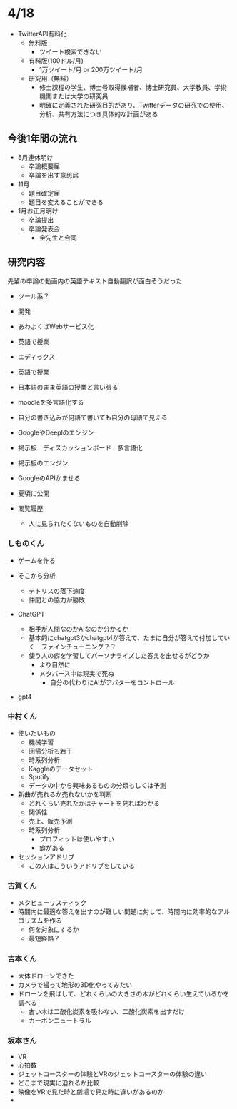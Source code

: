 # 4/18

- TwitterAPI有料化
  - 無料版
    - ツイート検索できない
  - 有料版(100ドル/月)
    - 1万ツイート/月 or 200万ツイート/月
  - 研究用（無料）
    - 修士課程の学生、博士号取得候補者、博士研究員、大学教員、学術機関または大学の研究員
    - 明確に定義された研究目的があり、Twitterデータの研究での使用、分析、共有方法につき具体的な計画がある

## 今後1年間の流れ

- 5月連休明け
  - 卒論概要届
  - 卒論を出す意思届
- 11月
  - 題目確定届
  - 題目を変えることができる
- 1月お正月明け
  - 卒論提出
  - 卒論発表会
    - 金先生と合同

## 研究内容

先輩の卒論の動画内の英語テキスト自動翻訳が面白そうだった

- ツール系？
- 開発
- あわよくばWebサービス化

- 英語で授業
- エディっクス
- 英語で授業
- 日本語のまま英語の授業と言い張る
- moodleを多言語化する
- 自分の書き込みが何語で書いても自分の母語で見える
- GoogleやDeeplのエンジン
- 掲示板　ディスカッションボード　多言語化
- 掲示板のエンジン
- GoogleのAPIかませる
- 夏頃に公開

- 閲覧履歴
  - 人に見られたくないものを自動削除

### しものくん

- ゲームを作る
- そこから分析
  - テトリスの落下速度
  - 仲間との協力が勝敗

- ChatGPT
  - 相手が人間なのかAIなのか分かるか
  - 基本的にchatgpt3かchatgpt4が答えて、たまに自分が答えて付加していく　ファインチューニング？？
  - 使う人の癖を学習してパーソナライズした答えを出せるがどうか
    - より自然に
    - メタバース中は現実で死ぬ
      - 自分の代わりにAIがアバターをコントロール

- gpt4

### 中村くん

- 使いたいもの
  - 機械学習
  - 回帰分析も若干
  - 時系列分析
  - Kaggleのデータセット
  - Spotify
  - データの中から興味あるものの分類もしくは予測
- 新曲が売れるか売れないかを判断
  - どれくらい売れたかはチャートを見ればわかる
  - 関係性
  - 売上、販売予測
  - 時系列分析
    - プロフィットは使いやすい
    - 癖がある
- セッションアドリブ
  - この人はこういうアドリブをしている

### 古賀くん

- メタヒューリスティック
- 時間内に最適な答えを出すのが難しい問題に対して、時間内に効率的なアルゴリズムを作る
  - 何を対象にするか
  - 最短経路？

### 吉本くん

- 大体ドローンできた
- カメラで撮って地形の3D化やってみたい
- ドローンを飛ばして、どれくらいの大きさの木がどれくらい生えているかを調べる
  - 古い木は二酸化炭素を吸わない、二酸化炭素を出すだけ
  - カーボンニュートラル

### 坂本さん

- VR
- 心拍数
- ジェットコースターの体験とVRのジェットコースターの体験の違い
- どこまで現実に迫れるか比較
- 映像をVRで見た時と劇場で見た時に違いがあるのか
- 